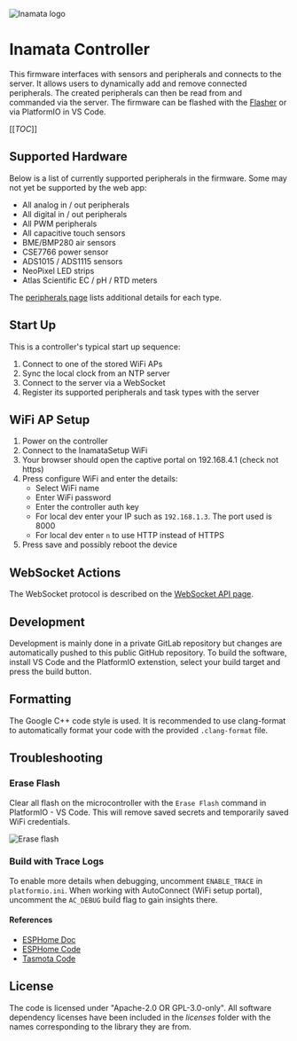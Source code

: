 ![Inamata logo](doc/images/inamata-logo.png)

# Inamata Controller

This firmware interfaces with sensors and peripherals and connects to the server. It allows users to dynamically add and remove connected peripherals. The created peripherals can then be read from and commanded via the server. The firmware can be flashed with the [Flasher][1] or via PlatformIO in VS Code.

[[_TOC_]]

## Supported Hardware

Below is a list of currently supported peripherals in the firmware. Some may not yet be supported by the web app:

- All analog in / out peripherals
- All digital in / out peripherals
- All PWM peripherals
- All capacitive touch sensors
- BME/BMP280 air sensors
- CSE7766 power sensor
- ADS1015 / ADS1115 sensors
- NeoPixel LED strips
- Atlas Scientific EC / pH / RTD meters

The [peripherals page](doc/peripherals.md) lists additional details for each type.

## Start Up

This is a controller's typical start up sequence:

1. Connect to one of the stored WiFi APs
2. Sync the local clock from an NTP server
3. Connect to the server via a WebSocket
4. Register its supported peripherals and task types with the server

## WiFi AP Setup

1. Power on the controller
2. Connect to the InamataSetup WiFi
3. Your browser should open the captive portal on 192.168.4.1 (check not https)
4. Press configure WiFi and enter the details:
   - Select WiFi name
   - Enter WiFi password
   - Enter the controller auth key
   - For local dev enter your IP such as `192.168.1.3`. The port used is 8000
   - For local dev enter `n` to use HTTP instead of HTTPS
5. Press save and possibly reboot the device

## WebSocket Actions

The WebSocket protocol is described on the [WebSocket API page](doc/websocket_api.md).

## Development

Development is mainly done in a private GitLab repository but changes are automatically pushed to this public GitHub repository. To build the software, install VS Code and the PlatformIO extenstion, select your build target and press the build button.

## Formatting

The Google C++ code style is used. It is recommended to use clang-format to automatically format your code with the provided `.clang-format` file.

## Troubleshooting

### Erase Flash

Clear all flash on the microcontroller with the `Erase Flash` command in PlatformIO - VS Code. This will remove saved secrets and temporarily saved WiFi credentials.

![Erase flash](doc/images/erase_flash_platformio.png)

### Build with Trace Logs

To enable more details when debugging, uncomment `ENABLE_TRACE` in `platformio.ini`. When working with AutoConnect (WiFi setup portal), uncomment the `AC_DEBUG` build flag to gain insights there.

#### References

- [ESPHome Doc](https://esphome.io/components/sensor/cse7766.html)
- [ESPHome Code](https://github.com/esphome/esphome/blob/dev/esphome/components/cse7766/cse7766.cpp)
- [Tasmota Code](https://github.com/erocm123/Sonoff-Tasmota/blob/master/sonoff/xnrg_02_cse7766.ino)

## License

The code is licensed under "Apache-2.0 OR GPL-3.0-only". All software dependency licenses have been included in the _licenses_ folder with the names corresponding to the library they are from.

[1]: https://github.com/InamataIo/Flasher
